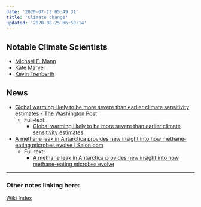 ```yaml
---
date: '2020-07-13 05:49:31'
title: 'Climate change'
updated: '2020-08-25 06:50:14'
---
```

## Notable Climate Scientists
* [Michael E. Mann](/Michael-E.-Mann)
* [Kate Marvel](/Kate-Marvel)
* [Kevin Trenberth](/Kevin-Trenberth)

## News
* [Global warming likely to be more severe than earlier climate sensitivity estimates - The Washington Post](https://www.washingtonpost.com/weather/2020/07/22/climate-sensitivity-co2/#click=https://t.co/l5323Et6uA)
  * Full-text:
    * [Global warming likely to be more severe than earlier climate sensitivity estimates](/Global-warming-likely-to-be-more-severe-than-earlier-climate-sensitivity-estimates)
* [A methane leak in Antarctica provides new insight into how methane-eating microbes evolve &#124; Salon.com](https://www.salon.com/2020/07/24/a-methane-leak-in-antarctica-provides-new-insight-into-how-methane-eating-microbes-evolve/)
  * Full text:
    * [A methane leak in Antarctica provides new insight into how methane-eating microbes evolve](/A-methane-leak-in-Antarctica-provides-new-insight-into-how-methane-eating-microbes-evolve)

---
### Other notes linking here:

[Wiki Index](/index/)